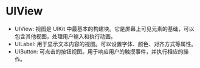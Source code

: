 # UIView

- UIView: 视图是 UIKit 中最基本的构建块。它是屏幕上可见元素的基础，可以包含其他视图，处理用户输入和执行动画。
- UILabel: 用于显示文本内容的视图。可以设置字体、颜色、对齐方式等属性。
- UIButton: 可点击的按钮视图。用于响应用户的触摸事件，并执行相应的操作。
